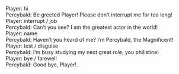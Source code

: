 Player: hi  
Percybald: Be greeted Player! Please don’t interrupt me for too long!  
Player: interrupt / job  
Percybald: Can’t you see? I am the greatest actor in the world!  
Player: name  
Percybald: Haven’t you heard of me? I’m Percybald, the Magnificent!  
Player: test / disguise  
Percybald: I’m busy studying my next great role, you philistine!  
Player: bye / farewell  
Percybald: Good bye, Player!.  
